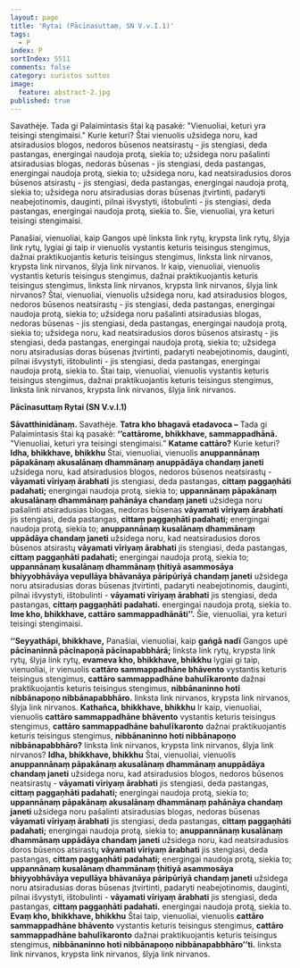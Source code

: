 ```yaml
---
layout: page
title: 'Rytai (Pācīnasuttaṃ, SN V.v.I.1)'
tags:
  - P
index: P
sortIndex: 5511
comments: false
category: suristos suttos
image:
  feature: abstract-2.jpg
published: true
---
```



Savathėje. Tada gi Palaimintasis štai ką pasakė: "Vienuoliai, keturi yra teisingi stengimaisi." Kurie keturi? Štai vienuolis užsidega noru, kad atsiradusios blogos, nedoros būsenos neatsirastų - jis stengiasi, deda pastangas, energingai naudoja protą, siekia to; užsidega noru pašalinti atsiradusias blogas, nedoras būsenas - jis stengiasi, deda pastangas, energingai naudoja protą, siekia to; užsidega noru, kad neatsiradusios doros būsenos atsirastų - jis stengiasi, deda pastangas, energingai naudoja protą, siekia to; užsidega noru atsiradusias doras būsenas įtvirtinti, padaryti neabejotinomis, dauginti, pilnai išvystyti, ištobulinti - jis stengiasi, deda pastangas, energingai naudoja protą, siekia to. Šie, vienuoliai, yra keturi teisingi stengimaisi.

Panašiai, vienuoliai, kaip Gangos upė linksta link rytų, krypsta link rytų, šlyja link rytų, lygiai gi taip ir vienuolis vystantis keturis teisingus stengimus, dažnai praktikuojantis keturis teisingus stengimus, linksta link nirvanos, krypsta link nirvanos, šlyja link nirvanos. Ir kaip, vienuoliai, vienuolis vystantis keturis teisingus stengimus, dažnai praktikuojantis keturis teisingus stengimus, linksta link nirvanos, krypsta link nirvanos, šlyja link nirvanos? Štai, vienuoliai, vienuolis užsidega noru, kad atsiradusios blogos, nedoros būsenos neatsirastų - jis stengiasi, deda pastangas, energingai naudoja protą, siekia to; užsidega noru pašalinti atsiradusias blogas, nedoras būsenas - jis stengiasi, deda pastangas, energingai naudoja protą, siekia to; užsidega noru, kad neatsiradusios doros būsenos atsirastų - jis stengiasi, deda pastangas, energingai naudoja protą, siekia to; užsidega noru atsiradusias doras būsenas įtvirtinti, padaryti neabejotinomis, dauginti, pilnai išvystyti, ištobulinti - jis stengiasi, deda pastangas, energingai naudoja protą, siekia to. Štai taip, vienuoliai, vienuolis vystantis keturis teisingus stengimus, dažnai praktikuojantis keturis teisingus stengimus, linksta link nirvanos, krypsta link nirvanos, šlyja link nirvanos.

**Pācīnasuttaṃ Rytai (SN V.v.I.1)**

**Sāvatthinidānaṃ.** Savathėje. **Tatra kho bhagavā etadavoca –** Tada gi Palaimintasis štai ką pasakė: **‘‘cattārome, bhikkhave, sammappadhānā.** "Vienuoliai, keturi yra teisingi stengimaisi." **Katame cattāro?** Kurie keturi? **Idha, bhikkhave, bhikkhu** Štai, vienuoliai, vienuolis **anuppannānaṃ pāpakānaṃ akusalānaṃ dhammānaṃ anuppādāya chandaṃ janeti** užsidega noru, kad atsiradusios blogos, nedoros būsenos neatsirastų - **vāyamati vīriyaṃ ārabhati** jis stengiasi, deda pastangas, **cittaṃ paggaṇhāti padahati;** energingai naudoja protą, siekia to; **uppannānaṃ pāpakānaṃ akusalānaṃ dhammānaṃ pahānāya chandaṃ janeti** užsidega noru pašalinti atsiradusias blogas, nedoras būsenas **vāyamati vīriyaṃ ārabhati** jis stengiasi, deda pastangas, **cittaṃ paggaṇhāti padahati;** energingai naudoja protą, siekia to; **anuppannānaṃ kusalānaṃ dhammānaṃ uppādāya chandaṃ janeti** užsidega noru, kad neatsiradusios doros būsenos atsirastų **vāyamati vīriyaṃ ārabhati** jis stengiasi, deda pastangas, **cittaṃ paggaṇhāti padahati;** energingai naudoja protą, siekia to; **uppannānaṃ kusalānaṃ dhammānaṃ ṭhitiyā asammosāya bhiyyobhāvāya vepullāya bhāvanāya pāripūriyā chandaṃ janeti** užsidega noru atsiradusias doras būsenas įtvirtinti, padaryti neabejotinomis, dauginti, pilnai išvystyti, ištobulinti - **vāyamati vīriyaṃ ārabhati** jis stengiasi, deda pastangas, **cittaṃ paggaṇhāti padahati.** energingai naudoja protą, siekia to. **Ime kho, bhikkhave, cattāro sammappadhānāti’’.** Šie, vienuoliai, yra keturi teisingi stengimaisi.

**‘‘Seyyathāpi, bhikkhave,** Panašiai, vienuoliai, kaip **gaṅgā nadī** Gangos upė **pācīnaninnā pācīnapoṇā pācīnapabbhārā;** linksta link rytų, krypsta link rytų, šlyja link rytų, **evameva kho, bhikkhave, bhikkhu** lygiai gi taip, vienuoliai, ir vienuolis **cattāro sammappadhāne bhāvento** vystantis keturis teisingus stengimus, **cattāro sammappadhāne bahulīkaronto** dažnai praktikuojantis keturis teisingus stengimus, **nibbānaninno hoti nibbānapoṇo nibbānapabbhāro.** linksta link nirvanos, krypsta link nirvanos, šlyja link nirvanos. **Kathañca, bhikkhave, bhikkhu** Ir kaip, vienuoliai, vienuolis **cattāro sammappadhāne bhāvento** vystantis keturis teisingus stengimus, **cattāro sammappadhāne bahulīkaronto** dažnai praktikuojantis keturis teisingus stengimus, **nibbānaninno hoti nibbānapoṇo nibbānapabbhāro?** linksta link nirvanos, krypsta link nirvanos, šlyja link nirvanos? **Idha, bhikkhave, bhikkhu** Štai, vienuoliai, vienuolis **anuppannānaṃ pāpakānaṃ akusalānaṃ dhammānaṃ anuppādāya chandaṃ janeti** užsidega noru, kad atsiradusios blogos, nedoros būsenos neatsirastų - **vāyamati vīriyaṃ ārabhati** jis stengiasi, deda pastangas, **cittaṃ paggaṇhāti padahati;** energingai naudoja protą, siekia to; **uppannānaṃ pāpakānaṃ akusalānaṃ dhammānaṃ pahānāya chandaṃ janeti** užsidega noru pašalinti atsiradusias blogas, nedoras būsenas **vāyamati vīriyaṃ ārabhati** jis stengiasi, deda pastangas, **cittaṃ paggaṇhāti padahati;** energingai naudoja protą, siekia to; **anuppannānaṃ kusalānaṃ dhammānaṃ uppādāya chandaṃ janeti** užsidega noru, kad neatsiradusios doros būsenos atsirastų **vāyamati vīriyaṃ ārabhati** jis stengiasi, deda pastangas, **cittaṃ paggaṇhāti padahati;** energingai naudoja protą, siekia to; **uppannānaṃ kusalānaṃ dhammānaṃ ṭhitiyā asammosāya bhiyyobhāvāya vepullāya bhāvanāya pāripūriyā chandaṃ janeti** užsidega noru atsiradusias doras būsenas įtvirtinti, padaryti neabejotinomis, dauginti, pilnai išvystyti, ištobulinti - **vāyamati vīriyaṃ ārabhati** jis stengiasi, deda pastangas, **cittaṃ paggaṇhāti padahati.** energingai naudoja protą, siekia to. **Evaṃ kho, bhikkhave, bhikkhu** Štai taip, vienuoliai, vienuolis **cattāro sammappadhāne bhāvento** vystantis keturis teisingus stengimus, **cattāro sammappadhāne bahulīkaronto** dažnai praktikuojantis keturis teisingus stengimus, **nibbānaninno hoti nibbānapoṇo nibbānapabbhāro’’ti.** linksta link nirvanos, krypsta link nirvanos, šlyja link nirvanos.
